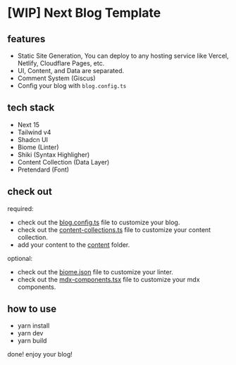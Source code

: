 # [WIP] Next Blog Template

## features

- Static Site Generation, You can deploy to any hosting service like Vercel, Netlify, Cloudflare Pages, etc.
- UI, Content, and Data are separated.
- Comment System (Giscus)
- Config your blog with `blog.config.ts`

## tech stack

- Next 15
- Tailwind v4
- Shadcn UI
- Biome (Linter)
- Shiki (Syntax Highligher)
- Content Collection (Data Layer)
- Pretendard (Font)

## check out

required:

- check out the [blog.config.ts](./blog.config.ts) file to customize your blog.
- check out the [content-collections.ts](./content-collections.ts) file to customize your content collection.
- add your content to the [content](./content) folder.

optional:

- check out the [biome.json](./biome.json) file to customize your linter.
- check out the [mdx-components.tsx](./src/mdx-components.tsx) file to customize your mdx components.

## how to use

- yarn install
- yarn dev
- yarn build

done! enjoy your blog!
